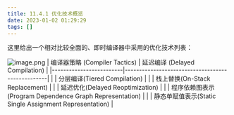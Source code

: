 ```yaml
---
title: 11.4.1 优化技术概览  
date: 2023-01-02 01:29:29  
tags: []  
---
```


这里给出一个相对比较全面的、即时编译器中采用的优化技术列表：

![image.png](https://coachhe-1305181419.cos.ap-guangzhou.myqcloud.com/%E7%A8%8B%E5%BA%8F%E5%91%98/%E5%B7%A5%E5%85%B7/git/20230102013431.png)
| 编译器策略 (Compiler Tactics) | 延迟编译 (Delayed Compilation)                        |
|-------------------------|--------------------------------------------------|
|                         | 分层编译(Tiered Compilation)                         |
|                         | 栈上替换(On-Stack Replacement)                       |
|                         | 延迟优化(Delayed Reoptimization)                     |
|                         | 程序依赖图表示(Program Dependence Graph Representation) |
|                         | 静态单赋值表示(Static Single Assignment Representation) |
